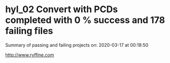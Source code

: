 # hyl_02 Convert with PCDs completed with 0 % success and 178 failing files

Summary of passing and failing projects on: 2020-03-17 at 00:18:50

http://www.ryffine.com

